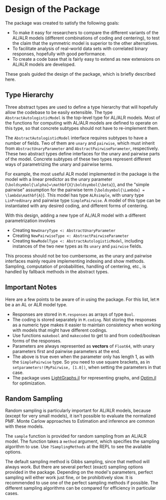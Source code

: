 # Design of the Package

The package was created to satisfy the following goals:

* To make it easy for researchers to compare the different variants of the AL/ALR models
  (different combinations of coding and centering), to test the claim that the symmetric
  model is superior to the other alternatives.
* To facilitate analysis of real-world data sets with correlated binary responses, hopefully
  with good performance.
* To create a code base that is fairly easy to extend as new extensions on AL/ALR models
  are developed.

These goals guided the design of the package, which is briefly described here.

## Type Hierarchy

Three abstract types are used to define a type hierarchy that will hopefully allow the
codebase to be easily extensible.  The type `AbstractAutologisticModel` is the top-level
type for AL/ALR models.  Most of the functions for computing with AL/ALR models are
defined to operate on this type, so that concrete subtypes should not have to re-implement
them.

The `AbstractAutologisticModel` interface requires subtypes to have a number of fields.  Two
of them are `unary` and `pairwise`, which must inherit from `AbstractUnaryParameter` and
`AbstractPairwiseParameter`, respectively.  These two abstract types define interfaces for
the unary and pairwise parts of the model. Concrete subtypes of these two types represent
different ways of parametrizing the unary and pairwise terms.

For example, the most useful ALR model implemented in the package is the model with a
linear predictor as the unary parameter
(``\boldsymbol{\alpha}=\mathbf{X}\boldsymbol{\beta}``), and the "simple pairwise" assumption
for the pairwise term (``\boldsymbol{\Lambda} = \lambda\mathbf{A}``).  This model has type
`ALRsimple`, with unary type `LinPredUnary` and pairwise type `SimplePairwise`.  A model
of this type can be instantiated with any desired coding, and different forms of centering.

With this design, adding a new type of AL/ALR model with a different parametrization
involves

* Creating `NewUnaryType <: AbstractUnaryParameter`
* Creating `NewPairwiseType <: AbstractPairwiseParameter`
* Creating `NewModelType <: AbstractAutologisticModel`, including instances of the two new
  types as its `unary` and `pairwise` fields.

This process should not be too cumbersome, as the unary and pairwise interfaces mainly
require implementing indexing and show methods. Sampling, computation of probabilities,
handling of centering, etc., is handled by fallback methods in the abstract types.

## Important Notes

Here are a few points to be aware of in using the package.  For this list, let `M` be a
an AL or ALR model type.

* Responses are stored in `M.responses` as arrays of type `Bool`.
* The coding is stored separately in `M.coding`.  Not storing the responses as a numeric
  type makes it easier to maintain consistency when working with models that might have
  different codings.
* Use functions `makebool` and `makecoded` to get to and from coded/boolean forms of the
  responses.
* Parameters are always represented as **vectors** of `Float64`, with unary parameters first
  and pairwise parameters at the end.  
* The above is true even when the parameter only has length 1, as with the `SimplePairwise`
  type.  So you need to use square brackets, as in `setparameters!(MyPairwise, [1.0])`, when
  setting the parameters in that case.
* The package uses [LightGraphs.jl](https://github.com/JuliaGraphs/LightGraphs.jl) for
  representing graphs, and [Optim.jl](https://github.com/JuliaNLSolvers/Optim.jl) for
  optimization.

## Random Sampling

Random sampling is particularly important for AL/ALR models, because (except for very small
models), it isn't possible to evaluate the normalized PMF.  Monte Carlow approaches to
Estimation and inference are common with these models.  

The `sample` function is provided for random sampling from an AL/ALR model.  The function
takes a `method` argument, which specifies the sampling algorithm to use. Use
`?SamplingMethods` at the REPL to see the available options.  

The default sampling method is Gibbs sampling, since that method will always work.  But
there are several perfect (exact) sampling options provided in the package.  Depending on
the model's parameters, perfect sampling will either work just fine, or be prohibitively
slow.  It is recommended to use one of the perfect sampling methods if possible. The
different sampling algorithms can be compared for efficiency in particular cases.